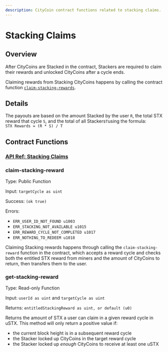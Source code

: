 ```yaml
---
description: CityCoin contract functions related to stacking claims.
---
```


# Stacking Claims

## Overview

After CityCoins are Stacked in the contract, Stackers are required to claim their rewards and unlocked CityCoins after a cycle ends.

Claiming rewards from Stacking CityCoins happens by calling the contract function [`claim-stacking-rewards`](stacking-claims.md#claim-stacking-reward).

## Details

The payouts are based on the amount Stacked by the user `R`, the total STX reward that cycle `S`, and the total of all Stackers`T`using the formula:\
`STX Rewards = (R * S) / T`

## Contract Functions

### [API Ref: Stacking Claims](https://api.citycoins.co/docs#tag/Stacking-Claims)

### claim-stacking-reward

Type: Public Function

Input: `targetCycle as uint`

Success: `(ok true)`

Errors:

* `ERR_USER_ID_NOT_FOUND u1003`
* `ERR_STACKING_NOT_AVAILABLE u1015`
* `ERR_REWARD_CYCLE_NOT_COMPLETED u1017`
* `ERR_NOTHING_TO_REDEEM u1018`

Claiming Stacking rewards happens through calling the `claim-stacking-reward` function in the contract, which accepts a reward cycle and checks both the entitled STX reward from miners and the amount of CityCoins to return, then transfers them to the user.

### get-stacking-reward

Type: Read-only Function

Input: `userId as uint` and `targetCycle as uint`

Returns: `entitledStackingReward as uint, or default (u0)`

Returns the amount of STX a user can claim in a given reward cycle in uSTX. This method will only return a positive value if:

* the current block height is in a subsequent reward cycle
* the Stacker locked up CityCoins in the target reward cycle
* the Stacker locked up _enough_ CityCoins to receive at least one uSTX
